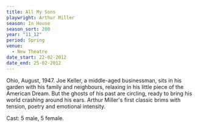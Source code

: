 ```yaml
---
title: All My Sons
playwright: Arthur Miller
season: In House
season_sort: 200
year: "11_12"
period: Spring
venue:
  - New Theatre
date_start: 22-02-2012
date_end: 25-02-2012
---
```


Ohio, August, 1947. Joe Keller, a middle-aged businessman, sits in his garden with his family and neighbours, relaxing in his little piece of the American Dream. But the ghosts of his past are circling, ready to bring his world crashing around his ears. Arthur Miller's first classic brims with tension, poetry and emotional intensity.

Cast: 5 male, 5 female.
